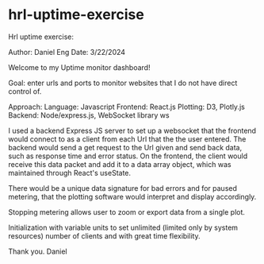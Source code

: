 ﻿# hrl-uptime-exercise
Hrl uptime exercise:

Author: Daniel Eng
Date: 3/22/2024

Welcome to my Uptime monitor dashboard!


Goal: enter urls and ports to monitor websites that I do not have direct control of.

Approach:
Language: Javascript
Frontend: React.js
Plotting: D3, Plotly.js
Backend: Node/express.js, WebSocket library ws

I used a backend Express JS server to set up a websocket that the frontend would connect to as a client from each Url that the the user entered.
The backend would send a get request to the Url given and send back data, such as response time and error status.
On the frontend, the client would receive this data packet and add it to a data array object, which was maintained through React's useState.

There would be a unique data signature for bad errors and for paused metering,
that the plotting software would interpret and display accordingly.

Stopping metering allows user to zoom or export data from a single plot.

Initialization with variable units to set unlimited (limited only by system resources) number of clients and with great time flexibility.


Thank you.
Daniel





